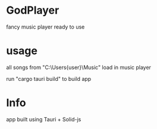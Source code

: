 # GodPlayer

fancy music player ready to use

# usage

all songs from "C:\Users\{user}\Music" load in music player

run "cargo tauri build" to build app

# Info

app built using Tauri + Solid-js